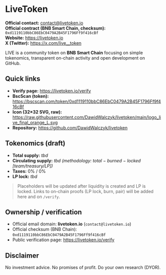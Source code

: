 # LiveToken

**Official contact:** contact@livetoken.io  
**Official contract (BNB Smart Chain, checksum):** `0xd1119110bbC86EbC0479A2B45F1796Ff9f416cBf`  
**Website:** https://livetoken.io  
**X (Twitter):** https://x.com/live__token

LIVE is a community token on **BNB Smart Chain** focusing on simple tokenomics, transparent on-chain activity and open development on GitHub.

## Quick links
- **Verify page:** https://livetoken.io/verify  
- **BscScan (token):** https://bscscan.com/token/0xd1119110bbC86EbC0479A2B45F1796Ff9f416cBf 
- **Icon (32×32 SVG, raw):** https://raw.githubusercontent.com/DawidWalczyk/livetoken/main/logo_live_final_orange_L.svg  
- **Repository:** https://github.com/DawidWalczyk/livetoken

## Tokenomics (draft)
- **Total supply:** _tbd_  
- **Circulating supply:** _tbd_  _(methodology: total − burned − locked [team/treasury/LP])_  
- **Taxes:** 0% / 0%  
- **LP lock:** _tbd_

> Placeholders will be updated after liquidity is created and LP is locked. Links to on-chain proofs (LP lock, burn, pair) will be added here and on `/verify`.

## Ownership / verification
- Official email domain: **livetoken.io** (`contact@livetoken.io`)  
- Official checksum (BNB Chain): `0xd1119110bbC86EbC0479A2B45F1796Ff9f416cBf`  
- Public verification page: https://livetoken.io/verify

## Disclaimer
No investment advice. No promises of profit. Do your own research (DYOR).
